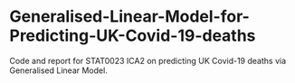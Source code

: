 # Generalised-Linear-Model-for-Predicting-UK-Covid-19-deaths
Code and report for STAT0023 ICA2 on predicting UK Covid-19 deaths via Generalised Linear Model. 
